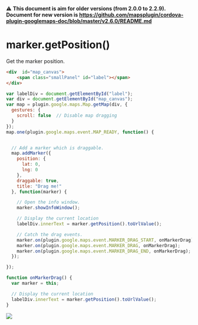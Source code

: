 :warning: **This document is aim for older versions (from 2.0.0 to 2.2.9).
Document for new version is https://github.com/mapsplugin/cordova-plugin-googlemaps-doc/blob/master/v2.6.0/README.md**

# marker.getPosition()

Get the marker position.

```html
<div  id="map_canvas">
    <span class="smallPanel" id="label"></span>
</div>
```

```js
var labelDiv = document.getElementById("label");
var div = document.getElementById("map_canvas");
var map = plugin.google.maps.Map.getMap(div, {
  gestures: {
    scroll: false  // Disable map dragging
  }
});
map.one(plugin.google.maps.event.MAP_READY, function() {


  // Add a marker which is draggable.
  map.addMarker({
    position: {
      lat: 0,
      lng: 0
    },
    draggable: true,
    title: "Drag me!"
  }, function(marker) {

    // Open the info window.
    marker.showInfoWindow();

    // Display the current location
    labelDiv.innerText = marker.getPosition().toUrlValue();

    // Catch the drag events.
    marker.on(plugin.google.maps.event.MARKER_DRAG_START, onMarkerDrag);
    marker.on(plugin.google.maps.event.MARKER_DRAG, onMarkerDrag);
    marker.on(plugin.google.maps.event.MARKER_DRAG_END, onMarkerDrag);
  });

});

function onMarkerDrag() {
  var marker = this;

  // Display the current location
  labelDiv.innerText = marker.getPosition().toUrlValue();
}
```

![](image.gif)
